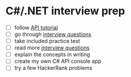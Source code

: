 # C#/.NET interview prep

- [ ] follow [API tutorial](https://docs.microsoft.com/en-us/aspnet/web-api/overview/advanced/calling-a-web-api-from-a-net-client)
- [ ] go through [interview questions](https://www.interviewbit.com/c-sharp-interview-questions/#c-sharp-basic-interview-questions)
- [ ] take included practice test
- [ ] read more [interview questions](https://www.c-sharpcorner.com/UploadFile/puranindia/C-Sharp-interview-questions/)
- [ ] explain the concepts in writing
- [ ] create my own C# API console app
- [ ] try a few HackerRank problems
